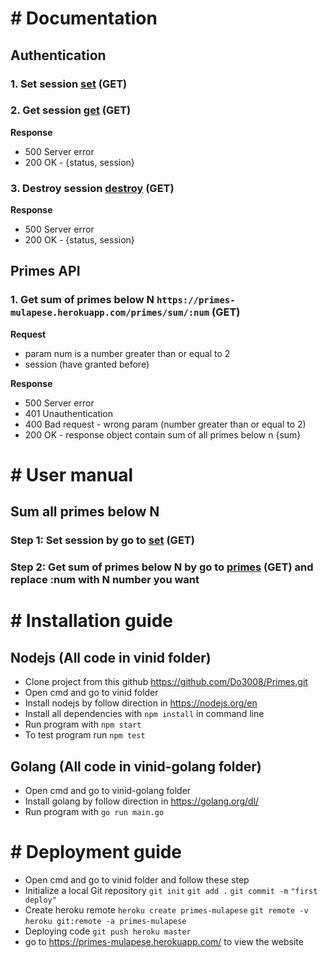 # # Documentation

## Authentication

### 1. Set session [set](https://primes-mulapese.herokuapp.com/set_session) (GET)

### 2. Get session [get](https://primes-mulapese.herokuapp.com/get_session) (GET)
**Response**
- 500 Server error
- 200 OK - {status, session}
### 3. Destroy session [destroy](https://primes-mulapese.herokuapp.com/destroy_session) (GET)
**Response**
- 500 Server error
- 200 OK - {status, session}

## Primes API
### 1. Get sum of primes below N `https://primes-mulapese.herokuapp.com/primes/sum/:num` (GET)
**Request**
- param num is a number greater than or equal to 2
- session (have granted before)

**Response**
- 500 Server error
- 401 Unauthentication
- 400 Bad request - wrong param (number greater than or equal to 2)
- 200 OK - response object contain sum of all primes below n {sum}

# # User manual
## Sum all primes below N
### Step 1: Set session by go to [set](https://primes-mulapese.herokuapp.com/set_session) (GET)
### Step 2:  Get sum of primes below N by go to [primes](`https://primes-mulapese.herokuapp.com/primes/sum/10) (GET) and replace :num with N number you want

# # Installation guide
## Nodejs (All code in vinid folder)
- Clone project from this github https://github.com/Do3008/Primes.git
- Open cmd and go to vinid folder
- Install nodejs by follow direction in https://nodejs.org/en
- Install all dependencies with ```npm install``` in command line
- Run program with ```npm start```
- To test program run ```npm test```
## Golang (All code in vinid-golang folder)
- Open cmd and go to vinid-golang folder
- Install golang by follow direction in https://golang.org/dl/
- Run program with ```go run main.go```

# # Deployment guide
- Open cmd and go to vinid folder and follow these step
- Initialize a local Git repository ```git init``` ```git add .```  ```git commit -m``` ```"first deploy"```
- Create heroku remote ```heroku create primes-mulapese``` ```git remote -v``` ```heroku git:remote -a primes-mulapese```
- Deploying code ```git push heroku master```
- go to https://primes-mulapese.herokuapp.com/ to view the website
